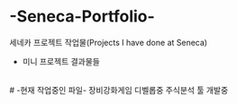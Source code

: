 # -Seneca-Portfolio-
세네카 프로젝트 작업물(Projects I have done at Seneca)
+ 미니 프로젝트 결과물들
<br/>
# -현재 작업중인 파일-
장비강화게임 디벨롭중
주식분석 툴 개발중

